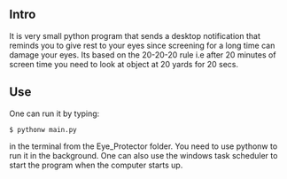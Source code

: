 <h2>Intro</h2>

It is very small python program that sends a desktop notification that reminds you to give rest to your eyes since screening for a long time can damage your eyes. Its based on the 20-20-20 rule i.e after 20 minutes of screen time you need to look at object at 20 yards for 20 secs.

<h2>Use</h2>

One can run it by typing: 

<code>$ pythonw main.py</code>

in the terminal from the Eye_Protector folder. You need to use pythonw to run it in the background. One can also use the windows task scheduler to start the program when the computer starts up. 